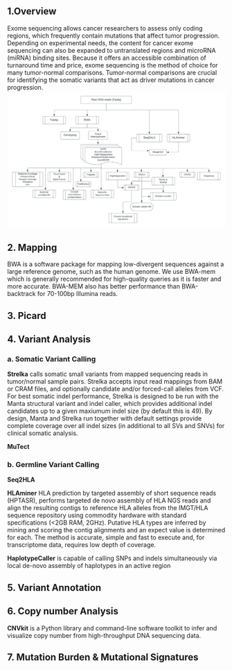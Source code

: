 ## 1.Overview
Exome sequencing allows cancer researchers to assess only coding regions, which frequently contain mutations that affect tumor progression. Depending on experimental needs, the content for cancer exome sequencing can also be expanded to untranslated regions and microRNA (miRNA) binding sites. Because it offers an accessible combination of turnaround time and price, exome sequencing is the method of choice for many tumor-normal comparisons. Tumor-normal comparisons are crucial for identifying the somatic variants that act as driver mutations in cancer progression. ![RNA-seq analysis pipeline](TumorNormal.png)

## 2. Mapping
BWA is a software package for mapping low-divergent sequences against a large reference genome, such as the human genome. We use BWA-mem which is generally recommended for high-quality queries as it is faster and more accurate. BWA-MEM also has better performance than BWA-backtrack for 70-100bp Illumina reads.

## 3. Picard



## 4. Variant Analysis

### a. Somatic Variant Calling

**Strelka** calls somatic small variants from mapped sequencing reads in tumor/normal sample pairs. Strelka accepts input read mappings from BAM or CRAM files, and optionally candidate and/or forced-call alleles from VCF. For best somatic indel performance, Strelka is designed to be run with the Manta structural variant and indel caller, which provides additional indel candidates up to a given maxiumum indel size (by default this is 49). By design, Manta and Strelka run together with default settings provide complete coverage over all indel sizes (in additional to all SVs and SNVs) for clinical somatic analysis. 

**MuTect**

### b. Germline Variant Calling

**Seq2HLA**

**HLAminer**  HLA prediction by targeted assembly of short sequence reads (HPTASR), performs targeted de novo assembly of HLA NGS reads and align the resulting contigs to reference HLA alleles from the IMGT/HLA sequence repository using commodity hardware with standard specifications (<2GB RAM, 2GHz). Putative HLA types are inferred by mining and scoring the contig alignments and an expect value is determined for each. The method is accurate, simple and fast to execute and, for transcriptome data, requires low depth of coverage.


**HaplotypeCaller** is capable of calling SNPs and indels simultaneously via local de-novo assembly of haplotypes in an active region


## 5. Variant Annotation


## 6. Copy number Analysis

**CNVkit** is a Python library and command-line software toolkit to infer and visualize copy number from high-throughput DNA sequencing data. 


## 7. Mutation Burden & Mutational Signatures
